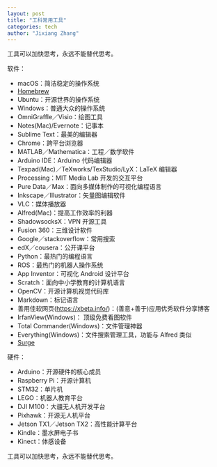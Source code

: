 ```yaml
---
layout: post
title: "工科常用工具"
categories: tech
author: "Jixiang Zhang"
---
```


工具可以加快思考，永远不能替代思考。

软件：
- macOS：简洁稳定的操作系统
- [Homebrew](https://brew.sh)
- Ubuntu：开源世界的操作系统
- Windows：普通大众的操作系统
- OmniGraffle／Visio：绘图工具
- Notes(Mac)/Evernote：记事本
- Sublime Text：最美的编辑器
- Chrome：跨平台浏览器
- MATLAB／Mathematica：工程／数学软件
- Arduino IDE：Arduino 代码编辑器
- Texpad(Mac)／TeXworks/TexStudio/LyX：LaTeX 编辑器
- Processing：MIT Media Lab 开发的交互平台
- Pure Data／Max：面向多媒体制作的可视化编程语言
- Inkscape／Illustrator：矢量图编辑软件
- VLC：媒体播放器
- Alfred(Mac)：提高工作效率的利器
- ShadowsocksX：VPN 开源工具
- Fusion 360：三维设计软件
- Google／stackoverflow：常用搜索
- edX／cousera：公开课平台
- Python：最热门的编程语言
- ROS：最热门的机器人操作系统
- App Inventor：可视化 Android 设计平台
- Scratch：面向中小学教育的计算机语言
- OpenCV：开源计算机视觉代码库
- Markdown：标记语言
- 善用佳软网页(https://xbeta.info/)：(善意+善于)应用优秀软件分享博客
- IrfanView(Windows)： 顶级免费看图软件
- Total Commander(Windows)：文件管理神器
- Everything(Windows)：文件搜索管理工具，功能与 Alfred 类似
- [Surge](https://manual.nssurge.com)

硬件：
- Arduino：开源硬件的核心成员
- Raspberry Pi：开源计算机
- STM32：单片机
- LEGO：机器人教育平台
- DJI M100：大疆无人机开发平台
- Pixhawk：开源无人机平台
- Jetson TX1／Jetson TX2：高性能计算平台
- Kindle：墨水屏电子书
- Kinect：体感设备

工具可以加快思考，永远不能替代思考。
